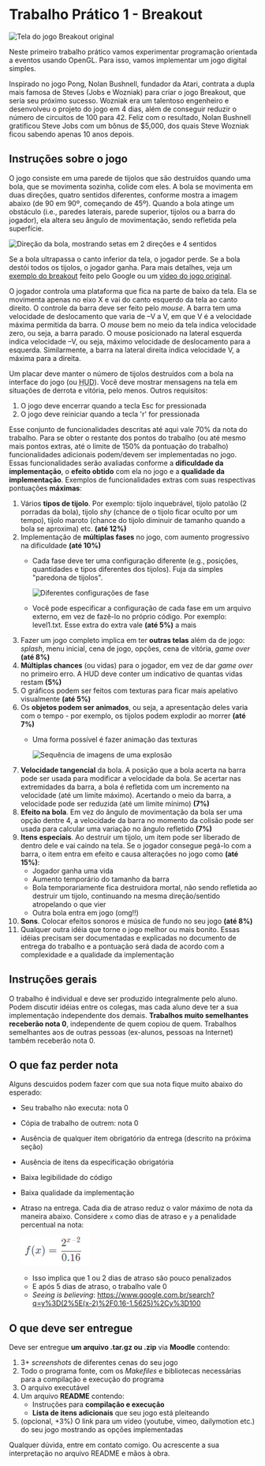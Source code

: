 # Trabalho Prático 1 - Breakout

![Tela do jogo Breakout original](images/breakout-original.png)

Neste primeiro trabalho prático vamos experimentar programação orientada a
eventos usando OpenGL. Para isso, vamos implementar um jogo digital simples.

Inspirado no jogo Pong, Nolan Bushnell, fundador da Atari, contrata a dupla mais
famosa de Steves (Jobs e Wozniak) para criar o jogo Breakout, que seria seu
próximo sucesso. Wozniak era um talentoso engenheiro e desenvolveu o projeto
do jogo em 4 dias, além de conseguir reduzir o número de circuitos de 100 para 42.
Feliz com o resultado, Nolan Bushnell gratificou Steve Jobs com um bônus de $5,000,
dos quais Steve Wozniak ficou sabendo apenas 10 anos depois.

## Instruções sobre o jogo

O jogo consiste em uma parede de tijolos que são destruídos quando uma bola,
que se movimenta sozinha, colide com eles. A bola se movimenta em duas direções,
quatro sentidos diferentes, conforme mostra a imagem abaixo (de 90 em 90º, começando de 45º).
Quando a bola atinge um obstáculo (i.e., paredes laterais, parede superior,
tijolos ou a barra do jogador), ela altera seu ângulo de movimentação, sendo
refletida pela superfície.

![Direção da bola, mostrando setas em 2 direções e 4 sentidos](images/direcao-bola.png)

Se a bola ultrapassa o canto inferior da tela, o jogador
perde. Se a bola destói todos os tijolos, o jogador ganha. Para mais detalhes, veja
um [exemplo do breakout](https://www.google.com.br/search?q=atari+breakout&tbm=isch)
feito pelo Google ou um [vídeo do jogo original](https://youtu.be/hW7Sg5pXAok?t=50s).


O jogador controla uma plataforma que fica na parte de baixo da tela. Ela se
movimenta apenas no eixo X e vai do canto esquerdo da tela ao canto direito. O controle
da barra deve ser feito pelo _mouse_. A barra tem uma velocidade de deslocamento que
varia de –V a V, em que V é a velocidade máxima permitida da barra. O _mouse_ bem
no meio da tela indica velocidade zero, ou seja, a barra parado. O mouse posicionado
na lateral esquerda indica velocidade –V, ou seja, máximo velocidade de deslocamento
para a esquerda. Similarmente, a barra na lateral direita indica velocidade V, a
máxima para a direita.

Um placar deve manter o número de tijolos destruídos com a bola na interface do jogo
(ou <abbr title="Head-up Display">HUD</abbr>). Você deve mostrar mensagens na tela
em situações de derrota e vitória, pelo menos. Outros requisitos:

1. O jogo deve encerrar quando a tecla Esc for pressionada
1. O jogo deve reiniciar quando a tecla 'r' for pressionada

Esse conjunto de funcionalidades descritas até aqui vale 70% da nota do trabalho.
Para se obter o restante dos pontos do trabalho (ou até mesmo mais pontos
extras, até o limite de 150% da pontuação do trabalho) funcionalidades adicionais
podem/devem ser implementadas no jogo. Essas funcionalidades serão avaliadas
conforme a **dificuldade da implementação**, o **efeito obtido** com ela no jogo
e a **qualidade da implementação**. Exemplos de funcionalidades extras com suas
respectivas pontuações **máximas**:

1. Vários **tipos de tijolo**. Por exemplo: tijolo inquebrável, tijolo patolão
   (2 porradas da bola), tijolo _shy_ (chance de o tijolo ficar oculto por um
   tempo), tijolo maroto (chance do tijolo diminuir de tamanho quando a bola
   se aproxima) etc. **(até 12%)**
1. Implementação de **múltiplas fases** no jogo, com aumento progressivo na
dificuldade **(até 10%)**
   - Cada fase deve ter uma configuração diferente (e.g., posições, quantidades e
     tipos diferentes dos tijolos). Fuja da simples "paredona de tijolos".

     ![Diferentes configurações de fase](images/cool-stages.png)
   - Você pode especificar a configuração de cada fase em um arquivo externo, em
     vez de fazê-lo no próprio código. Por exemplo: level1.txt. Esse extra do extra
     vale **(até 5%)** a mais
1. Fazer um jogo completo implica em ter **outras telas** além da de jogo: _splash_,
   menu inicial, cena de jogo, opções, cena de vitória, _game over_ **(até 8%)**
1. **Múltiplas chances** (ou vidas) para o jogador, em vez de dar _game over_ no
   primeiro erro. A HUD deve conter um indicativo de quantas vidas restam **(5%)**
1. O gráficos podem ser feitos com texturas para ficar mais apelativo visualmente
   **(até 5%)**
1. Os **objetos podem ser animados**, ou seja, a apresentação deles varia
com o tempo - por exemplo, os tijolos podem explodir ao morrer **(até 7%)**
   - Uma forma possível é fazer animação das texturas

     ![Sequência de imagens de uma explosão](images/explosion-sprite.jpg)
1. **Velocidade tangencial** da bola. A posição que a bola acerta na barra pode ser
   usada para modificar a velocidade da bola. Se acertar nas extremidades da barra,
   a bola é refletida com um incremento na velocidade (até um limite máximo).
   Acertando o meio da barra, a velocidade pode ser reduzida (até um limite mínimo)
   **(7%)**
1. **Efeito na bola**. Em vez do ângulo de movimentação da bola ser uma opção
   dentre 4, a velocidade da barra no momento da colisão pode ser usada para
   calcular uma variação no ângulo refletido **(7%)**
1. **Itens especiais**. Ao destruir um tijolo, um item pode ser liberado de dentro dele
   e vai caindo na tela. Se o jogador consegue pegá-lo com a barra, o item entra em
   efeito e causa alterações no jogo como **(até 15%)**:
   - Jogador ganha uma vida
   - Aumento temporário do tamanho da barra
   - Bola temporariamente fica destruidora mortal, não sendo refletida ao destruir
     um tijolo, continuando na mesma direção/sentido atropelando o que vier
   - Outra bola entra em jogo (omg!!)
1. **Sons**. Colocar efeitos sonoros e música de fundo no seu jogo **(até 8%)**
1. Qualquer outra idéia que torne o jogo melhor ou mais bonito. Essas idéias
   precisam ser documentadas e explicadas no documento de entrega do trabalho
   e a pontuação será dada de acordo com a complexidade e a qualidade
   da implementação

## Instruções gerais

O trabalho é individual e deve ser produzido integralmente pelo aluno. Podem discutir
idéias entre os colegas, mas cada aluno deve ter a sua implementação independente dos
demais. **Trabalhos muito semelhantes receberão nota 0**, independente de quem copiou
de quem. Trabalhos semelhantes aos de outras pessoas (ex-alunos, pessoas na Internet)
também receberão nota 0.


## O que faz perder nota

Alguns descuidos podem fazer com que sua nota fique muito abaixo do esperado:
- Seu trabalho não executa: nota 0
- Cópia de trabalho de outrem: nota 0
- Ausência de qualquer item obrigatório da entrega (descrito na próxima seção)
- Ausência de itens da especificação obrigatória
- Baixa legibilidade do código
- Baixa qualidade da implementação
- Atraso na entrega. Cada dia de atraso reduz o valor máximo de nota da
  maneira abaixo. Considere `x` como dias de atraso e `y` a penalidade
  percentual na nota:

  ![](images/penalidade-por-atraso.png)
  - Isso implica que 1 ou 2 dias de atraso são pouco penalizados
  - E após 5 dias de atraso, o trabalho vale 0
  - _Seeing is believing_: https://www.google.com.br/search?q=y%3D(2%5E(x-2)%2F0.16-1.5625)%2Cy%3D100


## O que deve ser **entregue**

Deve ser entregue **um arquivo .tar.gz ou .zip** via **Moodle** contendo:
  1. 3+ _screenshots_ de diferentes cenas do seu jogo
  1. Todo o programa fonte, com os _Makefiles_ e bibliotecas necessárias
     para a compilação e execução do programa
  1. O arquivo executável
  1. Um arquivo **README** contendo:
     - Instruções para **compilação e execução**
     - **Lista de itens adicionais** que seu jogo está pleiteando
  1. (opcional, +3%) O link para um vídeo (youtube, vimeo, dailymotion etc.) do
     seu jogo mostrando as opções implementadas

Qualquer dúvida, entre em contato comigo. Ou acrescente a sua interpretação no
arquivo README e mãos à obra.
